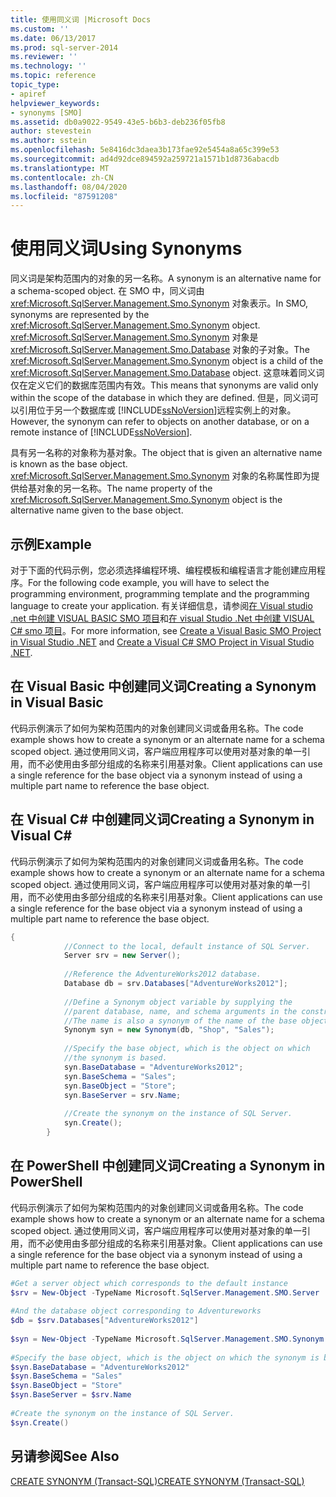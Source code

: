 ```yaml
---
title: 使用同义词 |Microsoft Docs
ms.custom: ''
ms.date: 06/13/2017
ms.prod: sql-server-2014
ms.reviewer: ''
ms.technology: ''
ms.topic: reference
topic_type:
- apiref
helpviewer_keywords:
- synonyms [SMO]
ms.assetid: db0a9022-9549-43e5-b6b3-deb236f05fb8
author: stevestein
ms.author: sstein
ms.openlocfilehash: 5e8416dc3daea3b173fae92e5454a8a65c399e53
ms.sourcegitcommit: ad4d92dce894592a259721a1571b1d8736abacdb
ms.translationtype: MT
ms.contentlocale: zh-CN
ms.lasthandoff: 08/04/2020
ms.locfileid: "87591208"
---
```

# <a name="using-synonyms"></a><span data-ttu-id="8d5b6-102">使用同义词</span><span class="sxs-lookup"><span data-stu-id="8d5b6-102">Using Synonyms</span></span>
  <span data-ttu-id="8d5b6-103">同义词是架构范围内的对象的另一名称。</span><span class="sxs-lookup"><span data-stu-id="8d5b6-103">A synonym is an alternative name for a schema-scoped object.</span></span> <span data-ttu-id="8d5b6-104">在 SMO 中，同义词由 <xref:Microsoft.SqlServer.Management.Smo.Synonym> 对象表示。</span><span class="sxs-lookup"><span data-stu-id="8d5b6-104">In SMO, synonyms are represented by the <xref:Microsoft.SqlServer.Management.Smo.Synonym> object.</span></span> <span data-ttu-id="8d5b6-105"><xref:Microsoft.SqlServer.Management.Smo.Synonym> 对象是 <xref:Microsoft.SqlServer.Management.Smo.Database> 对象的子对象。</span><span class="sxs-lookup"><span data-stu-id="8d5b6-105">The <xref:Microsoft.SqlServer.Management.Smo.Synonym> object is a child of the <xref:Microsoft.SqlServer.Management.Smo.Database> object.</span></span> <span data-ttu-id="8d5b6-106">这意味着同义词仅在定义它们的数据库范围内有效。</span><span class="sxs-lookup"><span data-stu-id="8d5b6-106">This means that synonyms are valid only within the scope of the database in which they are defined.</span></span> <span data-ttu-id="8d5b6-107">但是，同义词可以引用位于另一个数据库或 [!INCLUDE[ssNoVersion](../../../includes/ssnoversion-md.md)]远程实例上的对象。</span><span class="sxs-lookup"><span data-stu-id="8d5b6-107">However, the synonym can refer to objects on another database, or on a remote instance of [!INCLUDE[ssNoVersion](../../../includes/ssnoversion-md.md)].</span></span>  
  
 <span data-ttu-id="8d5b6-108">具有另一名称的对象称为基对象。</span><span class="sxs-lookup"><span data-stu-id="8d5b6-108">The object that is given an alternative name is known as the base object.</span></span> <span data-ttu-id="8d5b6-109"><xref:Microsoft.SqlServer.Management.Smo.Synonym> 对象的名称属性即为提供给基对象的另一名称。</span><span class="sxs-lookup"><span data-stu-id="8d5b6-109">The name property of the <xref:Microsoft.SqlServer.Management.Smo.Synonym> object is the alternative name given to the base object.</span></span>  
  
## <a name="example"></a><span data-ttu-id="8d5b6-110">示例</span><span class="sxs-lookup"><span data-stu-id="8d5b6-110">Example</span></span>  
 <span data-ttu-id="8d5b6-111">对于下面的代码示例，您必须选择编程环境、编程模板和编程语言才能创建应用程序。</span><span class="sxs-lookup"><span data-stu-id="8d5b6-111">For the following code example, you will have to select the programming environment, programming template and the programming language to create your application.</span></span> <span data-ttu-id="8d5b6-112">有关详细信息，请参阅[在 Visual studio .net 中创建 VISUAL BASIC SMO 项目](../../../database-engine/dev-guide/create-a-visual-basic-smo-project-in-visual-studio-net.md)和[在 visual Studio .Net 中创建 VISUAL C&#35; smo 项目](../how-to-create-a-visual-csharp-smo-project-in-visual-studio-net.md)。</span><span class="sxs-lookup"><span data-stu-id="8d5b6-112">For more information, see [Create a Visual Basic SMO Project in Visual Studio .NET](../../../database-engine/dev-guide/create-a-visual-basic-smo-project-in-visual-studio-net.md) and [Create a Visual C&#35; SMO Project in Visual Studio .NET](../how-to-create-a-visual-csharp-smo-project-in-visual-studio-net.md).</span></span>  
  
## <a name="creating-a-synonym-in-visual-basic"></a><span data-ttu-id="8d5b6-113">在 Visual Basic 中创建同义词</span><span class="sxs-lookup"><span data-stu-id="8d5b6-113">Creating a Synonym in Visual Basic</span></span>  
 <span data-ttu-id="8d5b6-114">代码示例演示了如何为架构范围内的对象创建同义词或备用名称。</span><span class="sxs-lookup"><span data-stu-id="8d5b6-114">The code example shows how to create a synonym or an alternate name for a schema scoped object.</span></span> <span data-ttu-id="8d5b6-115">通过使用同义词，客户端应用程序可以使用对基对象的单一引用，而不必使用由多部分组成的名称来引用基对象。</span><span class="sxs-lookup"><span data-stu-id="8d5b6-115">Client applications can use a single reference for the base object via a synonym instead of using a multiple part name to reference the base object.</span></span>  
  
<!-- TODO: review snippet reference  [!CODE [SMO How to#SMO_VBSynonyms1](SMO How to#SMO_VBSynonyms1)]  -->  
  
## <a name="creating-a-synonym-in-visual-c"></a><span data-ttu-id="8d5b6-116">在 Visual C# 中创建同义词</span><span class="sxs-lookup"><span data-stu-id="8d5b6-116">Creating a Synonym in Visual C#</span></span>  
 <span data-ttu-id="8d5b6-117">代码示例演示了如何为架构范围内的对象创建同义词或备用名称。</span><span class="sxs-lookup"><span data-stu-id="8d5b6-117">The code example shows how to create a synonym or an alternate name for a schema scoped object.</span></span> <span data-ttu-id="8d5b6-118">通过使用同义词，客户端应用程序可以使用对基对象的单一引用，而不必使用由多部分组成的名称来引用基对象。</span><span class="sxs-lookup"><span data-stu-id="8d5b6-118">Client applications can use a single reference for the base object via a synonym instead of using a multiple part name to reference the base object.</span></span>  
  
```csharp
{  
            //Connect to the local, default instance of SQL Server.   
            Server srv = new Server();  
  
            //Reference the AdventureWorks2012 database.   
            Database db = srv.Databases["AdventureWorks2012"];  
  
            //Define a Synonym object variable by supplying the   
            //parent database, name, and schema arguments in the constructor.   
            //The name is also a synonym of the name of the base object.   
            Synonym syn = new Synonym(db, "Shop", "Sales");  
  
            //Specify the base object, which is the object on which   
            //the synonym is based.   
            syn.BaseDatabase = "AdventureWorks2012";  
            syn.BaseSchema = "Sales";  
            syn.BaseObject = "Store";  
            syn.BaseServer = srv.Name;  
  
            //Create the synonym on the instance of SQL Server.   
            syn.Create();  
        }  
```  
  
## <a name="creating-a-synonym-in-powershell"></a><span data-ttu-id="8d5b6-119">在 PowerShell 中创建同义词</span><span class="sxs-lookup"><span data-stu-id="8d5b6-119">Creating a Synonym in PowerShell</span></span>  
 <span data-ttu-id="8d5b6-120">代码示例演示了如何为架构范围内的对象创建同义词或备用名称。</span><span class="sxs-lookup"><span data-stu-id="8d5b6-120">The code example shows how to create a synonym or an alternate name for a schema scoped object.</span></span> <span data-ttu-id="8d5b6-121">通过使用同义词，客户端应用程序可以使用对基对象的单一引用，而不必使用由多部分组成的名称来引用基对象。</span><span class="sxs-lookup"><span data-stu-id="8d5b6-121">Client applications can use a single reference for the base object via a synonym instead of using a multiple part name to reference the base object.</span></span>  
  
```powershell
#Get a server object which corresponds to the default instance  
$srv = New-Object -TypeName Microsoft.SqlServer.Management.SMO.Server  
  
#And the database object corresponding to Adventureworks  
$db = $srv.Databases["AdventureWorks2012"]  
  
$syn = New-Object -TypeName Microsoft.SqlServer.Management.SMO.Synonym -ArgumentList $db, "Shop", "Sales"  
  
#Specify the base object, which is the object on which the synonym is based.  
$syn.BaseDatabase = "AdventureWorks2012"  
$syn.BaseSchema = "Sales"  
$syn.BaseObject = "Store"  
$syn.BaseServer = $srv.Name  
  
#Create the synonym on the instance of SQL Server.  
$syn.Create()  
```  
  
## <a name="see-also"></a><span data-ttu-id="8d5b6-122">另请参阅</span><span class="sxs-lookup"><span data-stu-id="8d5b6-122">See Also</span></span>  
 [<span data-ttu-id="8d5b6-123">CREATE SYNONYM (Transact-SQL)</span><span class="sxs-lookup"><span data-stu-id="8d5b6-123">CREATE SYNONYM &#40;Transact-SQL&#41;</span></span>](/sql/t-sql/statements/create-synonym-transact-sql)  
